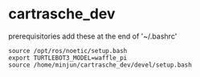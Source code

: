 # cartrasche_dev

prerequisitories
add these at the end of '~/.bashrc'
```
source /opt/ros/noetic/setup.bash
export TURTLEBOT3_MODEL=waffle_pi
source /home/minjun/cartrasche_dev/devel/setup.bash
```